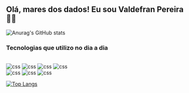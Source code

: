 ## Olá, mares dos dados! Eu sou Valdefran Pereira🏴‍☠️

![Anurag's GitHub stats](https://github-readme-stats.vercel.app/api?username=waldefran&show_icons=true&theme=radical)


### Tecnologias que utilizo no dia a dia
<div style = "display: inline_block"> </br>
<img aling="center" alt="css" src ="https://img.shields.io/badge/Python-14354C?style=for-the-badge&logo=python&logoColor=white"/>
<img aling="center" alt="css" src ="https://img.shields.io/badge/C%23-239120?style=for-the-badge&logo=c-sharp&logoColor=white"/>
<img aling="center" alt="css" src ="https://img.shields.io/badge/.NET-5C2D91?style=for-the-badge&logo=.net&logoColor=white"/>
<img aling="center" alt="css" src ="https://img.shields.io/badge/Scala-DC322F?style=for-the-badge&logo=scala&logoColor=white"/>
</br>
<img aling="center" alt="css" src ="https://img.shields.io/badge/Microsoft_SQL_Server-CC2927?style=for-the-badge&logo=microsoft-sql-server&logoColor=white"/>
<img aling="center" alt="css" src ="https://img.shields.io/badge/Linux-FCC624?style=for-the-badge&logo=linux&logoColor=black"/>
<img aling="center" alt="css" src ="https://img.shields.io/badge/Microsoft_Azure-0089D6?style=for-the-badge&logo=microsoft-azure&logoColor=white"/>
</div>

[![Top Langs](https://github-readme-stats.vercel.app/api/top-langs/?username=waldefran&layout=compact)](https://github.com/waldefran/github-readme-stats)
